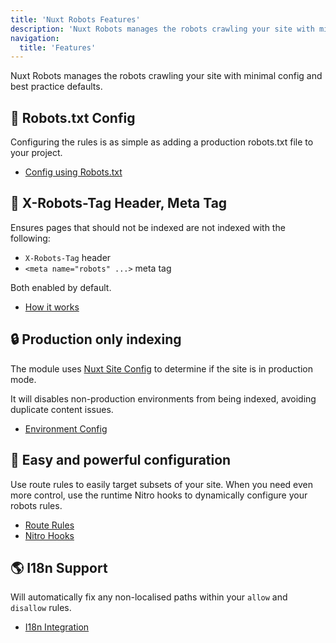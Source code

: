 ```yaml
---
title: 'Nuxt Robots Features'
description: 'Nuxt Robots manages the robots crawling your site with minimal config and best practice defaults.'
navigation:
  title: 'Features'
---
```


Nuxt Robots manages the robots crawling your site with minimal config and best practice defaults.

## 🤖 Robots.txt Config

Configuring the rules is as simple as adding a production robots.txt file to your project.

- [Config using Robots.txt](/robots/guides/robots-txt)

## 🗿 X-Robots-Tag Header, Meta Tag

Ensures pages that should not be indexed are not indexed with the following:
- `X-Robots-Tag` header
- `<meta name="robots" ...>` meta tag

Both enabled by default.

- [How it works](/robots/getting-started/how-it-works)

## 🔒 Production only indexing

The module uses [Nuxt Site Config](/site-config/getting-started/background) to determine if the site is in production mode.

It will disables non-production environments from being indexed, avoiding duplicate content issues.

- [Environment Config](/robots/guides/disable-indexing)

## 🔄 Easy and powerful configuration

Use route rules to easily target subsets of your site.
When you need even more control, use the runtime Nitro hooks to dynamically configure your robots rules.

- [Route Rules](/robots/guides/route-rules)
- [Nitro Hooks](/robots/nitro-api/nitro-hooks)

## 🌎 I18n Support

Will automatically fix any non-localised paths within your `allow` and `disallow` rules.

- [I18n Integration](/robots/integrations/i18n)

